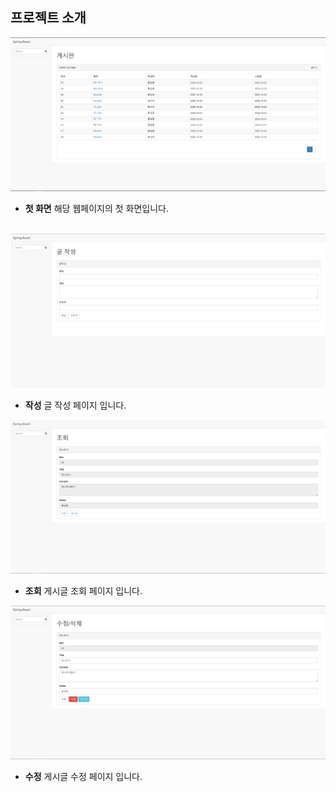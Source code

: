 ## 프로젝트 소개

<p align="justify">
  <img src = "./img/index.png"><br>

  + **첫 화면** 해당 웹페이지의 첫 화면입니다.<br>
  <br>
  <img src = "./img/insert.png"><br>

  + **작성** 글 작성 페이지 입니다.<br>

  <img src = "./img/select.png"><br>

  + **조회** 게시글 조회 페이지 입니다.<br>

  <img src = "./img/update.png"><br>

  + **수정** 게시글 수정 페이지 입니다.<br>
</p>
